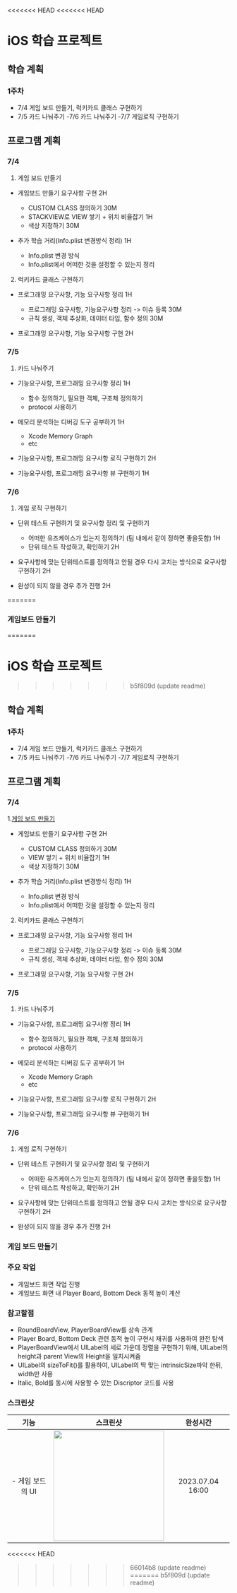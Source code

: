 <<<<<<< HEAD
<<<<<<< HEAD
# iOS 학습 프로젝트

## 학습 계획 
### 1주차
-  7/4
게임 보드 만들기, 럭키카드 클래스 구현하기
- 7/5
카드 나눠주기
-7/6
카드 나눠주기
-7/7
게임로직 구현하기


## 프로그램 계획
### 7/4
1. 게임 보드 만들기

- 게임보드 만들기 요구사항 구현 2H
  - CUSTOM CLASS 정의하기 30M
  - STACKVIEW로 VIEW 쌓기 + 위치 비율잡기 1H
  - 색상 지정하기 30M

- 추가 학습 거리(Info.plist 변경방식 정리) 1H
  - Info.plist 변경 방식
  - Info.plist에서 어떠한 것을 설정할 수 있는지 정리

2. 럭키카드 클래스 구현하기

- 프로그래밍 요구사항, 기능 요구사항 정리 1H
  - 프로그래밍 요구사항, 기능요구사항 정리 -> 이슈 등록 30M
  - 규칙 생성, 객체 추상화, 데이터 타입, 함수 정의 30M

- 프로그래밍 요구사항, 기능 요구사항 구현 2H

### 7/5
1. 카드 나눠주기

- 기능요구사항, 프로그래밍 요구사항 정리 1H
  - 함수 정의하기, 필요한 객체, 구조체 정의하기
  - protocol 사용하기

- 메모리 분석하는 디버깅 도구 공부하기 1H
  - Xcode Memory Graph
  - etc 

- 기능요구사항, 프로그래밍 요구사항 로직 구현하기 2H
- 기능요구사항, 프로그래밍 요구사항 뷰 구현하기 1H


### 7/6
1. 게임 로직 구현하기

- 단위 테스트 구현하기 및 요구사항 정리 및 구현하기
  - 어떠한 유즈케이스가 있는지 정의하기 (팀 내에서 같이 정하면 좋을듯함) 1H
  - 단위 테스트 작성하고, 확인하기 2H
  
- 요구사항에 맞는 단위테스트를 정의하고 안될 경우 다시 고치는 방식으로 요구사항 구현하기 2H
- 완성이 되지 않을 경우 추가 진행 2H

=======
### 게임보드 만들기
=======
# iOS 학습 프로젝트
>>>>>>> b5f809d (update readme)

## 학습 계획
### 1주차
-  7/4
게임 보드 만들기, 럭키카드 클래스 구현하기
- 7/5
카드 나눠주기
-7/6
카드 나눠주기
-7/7
게임로직 구현하기


## 프로그램 계획
### 7/4
1.[게임 보드 만들기](#게임-보드-만들기)

- 게임보드 만들기 요구사항 구현 2H
  - CUSTOM CLASS 정의하기 30M
  - VIEW 쌓기 + 위치 비율잡기 1H
  - 색상 지정하기 30M

- 추가 학습 거리(Info.plist 변경방식 정리) 1H
  - Info.plist 변경 방식
  - Info.plist에서 어떠한 것을 설정할 수 있는지 정리

2. 럭키카드 클래스 구현하기

- 프로그래밍 요구사항, 기능 요구사항 정리 1H
  - 프로그래밍 요구사항, 기능요구사항 정리 -> 이슈 등록 30M
  - 규칙 생성, 객체 추상화, 데이터 타입, 함수 정의 30M

- 프로그래밍 요구사항, 기능 요구사항 구현 2H

### 7/5
1. 카드 나눠주기

- 기능요구사항, 프로그래밍 요구사항 정리 1H
  - 함수 정의하기, 필요한 객체, 구조체 정의하기
  - protocol 사용하기

- 메모리 분석하는 디버깅 도구 공부하기 1H
  - Xcode Memory Graph
  - etc

- 기능요구사항, 프로그래밍 요구사항 로직 구현하기 2H
- 기능요구사항, 프로그래밍 요구사항 뷰 구현하기 1H


### 7/6
1. 게임 로직 구현하기

- 단위 테스트 구현하기 및 요구사항 정리 및 구현하기
  - 어떠한 유즈케이스가 있는지 정의하기 (팀 내에서 같이 정하면 좋을듯함) 1H
  - 단위 테스트 작성하고, 확인하기 2H

- 요구사항에 맞는 단위테스트를 정의하고 안될 경우 다시 고치는 방식으로 요구사항 구현하기 2H
- 완성이 되지 않을 경우 추가 진행 2H



### 게임 보드 만들기
### 주요 작업
 - 게임보드 화면 작업 진행
 - 게임보드 화면 내 Player Board, Bottom Deck 동적 높이 계산

### 참고할점
 - RoundBoardView, PlayerBoardView를 상속 관계
 - Player Board, Bottom Deck 관련 동적 높이 구현시 재귀를 사용하여 완전 탐색
 - PlayerBoardView에서 UILabel의 세로 가운데 정렬을 구현하기 위해, UILabel의 height과 parent View의 Height을 일치시켜줌
 - UILabel의 sizeToFit()를 활용하여, UILabel의 딱 맞는 intrinsicSize파악 한뒤, width만 사용
 - Italic, Bold를 동시에 사용할 수 있는 Discriptor 코드를 사용

### 스크린샷
|기능|스크린샷|완성시간|
|:--:|:--:|:--:|
|- 게임 보드의 UI |<img src = "https://github.com/Keyneez/Keyneez-iOS/assets/69891604/e2dc33a4-f725-474c-b64e-d58b715a7cb6" width ="250">|2023.07.04 16:00|
<<<<<<< HEAD


>>>>>>> 66014b8 (update readme)
=======
>>>>>>> b5f809d (update readme)
